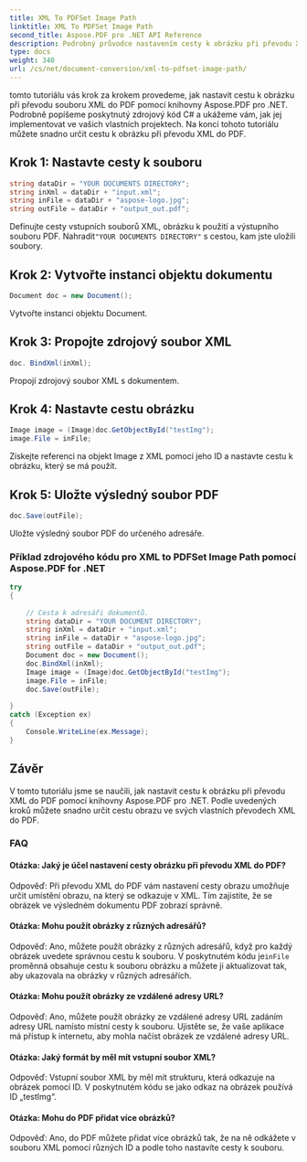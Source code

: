```yaml
---
title: XML To PDFSet Image Path
linktitle: XML To PDFSet Image Path
second_title: Aspose.PDF pro .NET API Reference
description: Podrobný průvodce nastavením cesty k obrázku při převodu XML do PDF pomocí Aspose.PDF for .NET.
type: docs
weight: 340
url: /cs/net/document-conversion/xml-to-pdfset-image-path/
---
```

tomto tutoriálu vás krok za krokem provedeme, jak nastavit cestu k obrázku při převodu souboru XML do PDF pomocí knihovny Aspose.PDF pro .NET. Podrobně popíšeme poskytnutý zdrojový kód C# a ukážeme vám, jak jej implementovat ve vašich vlastních projektech. Na konci tohoto tutoriálu můžete snadno určit cestu k obrázku při převodu XML do PDF.

## Krok 1: Nastavte cesty k souboru
```csharp
string dataDir = "YOUR DOCUMENTS DIRECTORY";
string inXml = dataDir + "input.xml";
string inFile = dataDir + "aspose-logo.jpg";
string outFile = dataDir + "output_out.pdf";
```
 Definujte cesty vstupních souborů XML, obrázku k použití a výstupního souboru PDF. Nahradit`"YOUR DOCUMENTS DIRECTORY"` s cestou, kam jste uložili soubory.

## Krok 2: Vytvořte instanci objektu dokumentu
```csharp
Document doc = new Document();
```
Vytvořte instanci objektu Document.

## Krok 3: Propojte zdrojový soubor XML
```csharp
doc. BindXml(inXml);
```
Propojí zdrojový soubor XML s dokumentem.

## Krok 4: Nastavte cestu obrázku
```csharp
Image image = (Image)doc.GetObjectById("testImg");
image.File = inFile;
```
Získejte referenci na objekt Image z XML pomocí jeho ID a nastavte cestu k obrázku, který se má použít.

## Krok 5: Uložte výsledný soubor PDF
```csharp
doc.Save(outFile);
```
Uložte výsledný soubor PDF do určeného adresáře.

### Příklad zdrojového kódu pro XML to PDFSet Image Path pomocí Aspose.PDF for .NET

```csharp
try
{
	
	// Cesta k adresáři dokumentů.
	string dataDir = "YOUR DOCUMENT DIRECTORY";
	string inXml = dataDir + "input.xml";
	string inFile = dataDir + "aspose-logo.jpg";
	string outFile = dataDir + "output_out.pdf";
	Document doc = new Document();
	doc.BindXml(inXml);
	Image image = (Image)doc.GetObjectById("testImg");
	image.File = inFile;
	doc.Save(outFile);
	
}
catch (Exception ex)
{
	Console.WriteLine(ex.Message);
}
```

## Závěr
V tomto tutoriálu jsme se naučili, jak nastavit cestu k obrázku při převodu XML do PDF pomocí knihovny Aspose.PDF pro .NET. Podle uvedených kroků můžete snadno určit cestu obrazu ve svých vlastních převodech XML do PDF.

### FAQ

#### Otázka: Jaký je účel nastavení cesty obrázku při převodu XML do PDF?

Odpověď: Při převodu XML do PDF vám nastavení cesty obrazu umožňuje určit umístění obrazu, na který se odkazuje v XML. Tím zajistíte, že se obrázek ve výsledném dokumentu PDF zobrazí správně.

#### Otázka: Mohu použít obrázky z různých adresářů?

 Odpověď: Ano, můžete použít obrázky z různých adresářů, když pro každý obrázek uvedete správnou cestu k souboru. V poskytnutém kódu je`inFile` proměnná obsahuje cestu k souboru obrázku a můžete ji aktualizovat tak, aby ukazovala na obrázky v různých adresářích.

#### Otázka: Mohu použít obrázky ze vzdálené adresy URL?

Odpověď: Ano, můžete použít obrázky ze vzdálené adresy URL zadáním adresy URL namísto místní cesty k souboru. Ujistěte se, že vaše aplikace má přístup k internetu, aby mohla načíst obrázek ze vzdálené adresy URL.

#### Otázka: Jaký formát by měl mít vstupní soubor XML?

Odpověď: Vstupní soubor XML by měl mít strukturu, která odkazuje na obrázek pomocí ID. V poskytnutém kódu se jako odkaz na obrázek používá ID „testImg“.

#### Otázka: Mohu do PDF přidat více obrázků?

Odpověď: Ano, do PDF můžete přidat více obrázků tak, že na ně odkážete v souboru XML pomocí různých ID a podle toho nastavíte cesty k souboru.